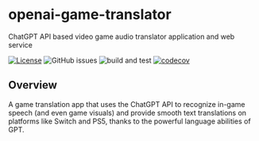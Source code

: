 # openai-game-translator
ChatGPT API based video game audio translator application and web service

[![License](https://img.shields.io/badge/License-Apache_2.0-blue.svg)](https://opensource.org/licenses/Apache-2.0)
![GitHub issues](https://img.shields.io/github/issues/Erisae/openai-game-translator)
![build and test](https://github.com/Erisae/openai-game-translator/actions/workflows/test_and_coverage.yml/badge.svg)
[![codecov](https://codecov.io/gh/Erisae/openai-game-translator/branch/main/graph/badge.svg?token=NI2HGVWMKI)](https://codecov.io/gh/Erisae/openai-game-translator)


## Overview
A game translation app that uses the ChatGPT API to recognize in-game speech (and even game visuals) and provide smooth text translations on platforms like Switch and PS5, thanks to the powerful language abilities of GPT.

